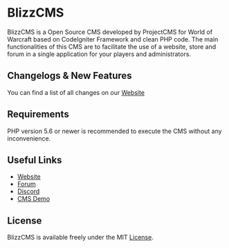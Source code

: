 # BlizzCMS

BlizzCMS is a Open Source CMS developed by ProjectCMS for World of Warcraft based on CodeIgniter Framework and clean PHP code. The main functionalities of this CMS are to facilitate the use of a website, store and forum in a single application for your players and administrators.

## Changelogs & New Features

You can find a list of all changes on our [Website](http://projectcms.net/news/)

## Requirements

PHP version 5.6 or newer is recommended to execute the CMS without any inconvenience.

## Useful Links

- [Website](http://projectcms.net/)
- [Forum](http://projectcms.net/forum/)
- [Discord](https://discord.gg/WGGGVgX)
- [CMS Demo](http://blizzcms.projectcms.net/)

## License

BlizzCMS is available freely under the MIT [License](/LICENSE).
